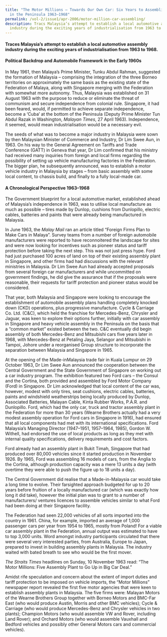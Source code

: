 ```yaml
---
title: "The Motor Millions – Towards Our Own Car: Six Years to Assembling Cars
  in the Peninsula 1963–1968"
permalink: /vol-2/issue1/apr-2006/motor-million-car-assembling/
description: Tracs Malaysia’s attempt to establish a local automotive assembly
  industry during the exciting years of industrialisation from 1963 to 1968.
---
```

#### Traces Malaysia’s attempt to establish a local automotive assembly industry during the exciting years of industrialisation from 1963 to 1968.
 
#### **Political Backdrop and Automobile Framework in the Early 1960s**
In May 1961, then Malaya’s Prime Minister, Tunku Abdul Rahman, suggested the formation of Malaysia – comprising the integration of the three Borneo territories on approximately the same basis as the existing state of the Federation of Malaya, along with Singapore merging with the Federation with somewhat more autonomy. Thus, Malaysia was established on 31 August 1963 with the purpose to reduce or eliminate the threat of communism and secure independence from colonial rule. Singapore, it had been feared, would, if permitted to achieve separate independence, become a ‘Cuba’ at the bottom of the Peninsula (Deputy Prime Minister Tun Abdul Razak in Washington, *Malayan Times*, 27 April 1963). Independence, it seemed, would mean industrialisation would be a necessary evil.

The seeds of what was to become a major industry in Malaysia were sown by then Malaysian Minister of Commerce and Industry, Dr Lim Swee Aun, in 1963. On his way to the General Agreement on Tariffs and Trade Conference (GATT) in Geneva that year, Dr Lim confirmed that his ministry had received many inquiries from foreign and local firms regarding the possibility of setting up vehicle manufacturing factories in the Federation. The bigger plan, he subsequently announced, was to establish a motor vehicle industry in Malaysia by stages – from basic assembly with some local content, to chassis build, and finally to a fully local-made car.

#### **A Chronological Perspective 1963–1968**
The Government blueprint for a local automotive market, established ahead of Malaysia’s independence in 1963, was to utilise local manufacture as much as possible – tires made by Dunlop, cushions from Dunlopillo, electric cables, batteries and paints that were already being manufactured in Malaysia.

In June 1963, the *Malay Mail* ran an article titled “Foreign Firms Plan to Make Cars in Malaya”. Survey teams from a number of foreign automobile manufacturers were reported to have reconnoitered the landscape for sites and were now looking for incentives such as pioneer status and tariff protection before taking the next step. This was not just press hype. Ford had just purchased 100 acres of land on top of their existing assembly plant in Singapore, and other firms had had discussions with the relevant ministries in Malaysia. Dr Lim Swee Aun had already accepted proposals from several foreign car manufacturers and while uncommitted on government findings, he did give the assurance that if the proposals were reasonable, their requests for tariff protection and pioneer status would be considered.

That year, both Malaysia and Singapore were looking to encourage the establishment of automobile assembly plans handling completely knocked down (CKD) operations, plus progressive manufacture. Cycle & Carriage Co. Ltd. (C&C), which held the franchise for Mercedes-Benz, Chrysler and Jaguar, was keen to explore their options further, initially with car assembly in Singapore and heavy vehicle assembly in the Peninsula on the basis that a “common market” existed between the two. C&C eventually did begin assembly of both Mercedes-Benz and Mitsubishi cars five years later in 1968, with Mercedes-Benz at Petaling Jaya, Selangor and Mitsubishi in Tampoi, Johore under a reorganised Group structure to incorporate the separation between Malaysia and Singapore in 1965.

At the opening of the Made-inMalaysia trade fair in Kuala Lumpur on 29 October 1963, Dr Lim Swee Aun announced the cooperation between the Central Government and the State Government of Singapore on working out a car industry program. The exhibition featured two Ford cars – the Consul and the Cortina, both provided and assembled by Ford Motor Company (Ford) in Singapore. Dr Lim acknowledged that local content of the car was, however, modest with only tires, seat cushions, electric cables, batteries, paints and windshield weatherstrips being locally produced by Dunlop, Associated Batteries, Malayan Cable, Kinta Rubber Works, P.A.R. and Dunlopillo. Ford, which had the only car, truck and tractor assembly plant in the Federation for more than 30 years (Wearne Brothers actually had a very modest assembly operation for Ford cars in Singapore in 1916), had ensured that all local components had met with its international specifications. Ford Malaysia’s Managing Director (1947–1951, 1957–1964, 1985), Gordon W. Withell, had endorsed the use of local products as long as they met with internal quality specifications, delivery requirements and cost factors.

Ford already had an assembly plant in Bukit Timah, Singapore that had produced over 80,000 vehicles since it started production in November 1926. By 1965, Ford was assembling 16 models of cars, from the Anglia to the Cortina, although production capacity was a mere 13 units a day (with overtime they were able to push the figure up to 18 units a day).

The Central Government did realise that a Made-in-Malaysia car would take a long time to evolve. Their farsighted approach budgeted for up to 20 years before fruition of a locally manufactured car (which was exactly how long it did take), however the initial plan was to grant to a number of manufacturers/ ventures licences to assemble vehicles similar to what Ford had been doing at their Singapore facility.

The Federation had seen 22,000 vehicles of all sorts imported into the country in 1961. China, for example, imported an average of 1,000 passenger cars per year from 1954 to 1965, mostly from Poland! For a viable car assembly plant in the Federation, annual output was estimated to have to top 3,000 units. Word amongst industry participants circulated that there were several very interested parties, from Australia, Europe to Japan, prepared to invest in building assembly plants in Malaysia. The industry waited with bated breath to see who would be the first mover.

*The Straits Times* headlines on Sunday, 10 November 1963 read: “The Motor Millions: Five Assembly Plant to Go Up in Big Car Deal.”

Amidst rife speculation and concern about the extent of import duties and tariff protection to be imposed on vehicle imports, the “Motor Millions” newspaper report revealed the first five motor agencies that were keen to establish assembly plants in Malaysia. The five firms were: Malayan Motors of the Wearne Brothers Group together with Borneo Motors and BMC-Far East (who would produce Austin, Morris and other BMC vehicles); Cycle & Carriage (who would produce Mercedes-Benz and Chrysler vehicles in two plants); Champion Motors (who would assemble VW and Rover, including Land Rover); and Orchard Motors (who would assemble Vauxhall and Bedford vehicles and possibly other General Motors cars and commercial vehicles).



